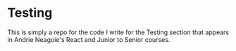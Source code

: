 # Testing

This is simply a repo for the code I write for the Testing section that appears in Andrie Neagoie's React and Junior to Senior courses.
